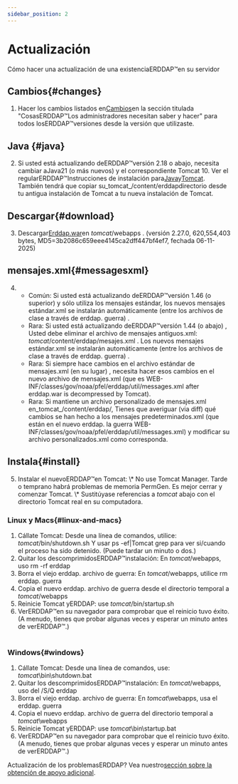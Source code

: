 ```yaml
---
sidebar_position: 2
---
```

# Actualización
Cómo hacer una actualización de una existenciaERDDAP™en su servidor

## Cambios{#changes} 
1. Hacer los cambios listados en[Cambios](/changes)en la sección titulada "CosasERDDAP™Los administradores necesitan saber y hacer" para todos losERDDAP™versiones desde la versión que utilizaste.
     
## Java {#java} 
2. Si usted está actualizando deERDDAP™versión 2.18 o abajo, necesita cambiar aJava21 (o más nuevos) y el correspondiente Tomcat 10. Ver el regularERDDAP™Instrucciones de instalación para[Java](/docs/server-admin/deploy-install#java)y[Tomcat](/docs/server-admin/deploy-install#tomcat). También tendrá que copiar su_tomcat_/content/erddapdirectorio desde tu antigua instalación de Tomcat a tu nueva instalación de Tomcat.

## Descargar{#download} 
3. Descargar[Erddap.war](https://github.com/ERDDAP/erddap/releases/download/v2.27.0/erddap.war)en _tomcat_/webapps .
     (versión 2.27.0, 620,554,403 bytes, MD5=3b2086c659eee4145ca2dff447bf4ef7, fechada 06-11-2025) 
     
## mensajes.xml{#messagesxml} 
4. 
    * Común: Si usted está actualizando deERDDAP™versión 1.46 (o superior) y sólo utiliza los mensajes estándar, los nuevos mensajes estándar.xml se instalarán automáticamente (entre los archivos de clase a través de erddap. guerra) .
         
    * Rara: Si usted está actualizando deERDDAP™versión 1.44 (o abajo) ,
Usted debe eliminar el archivo de mensajes antiguos.xml:
        _tomcat_/content/erddap/mesajes.xml .
Los nuevos mensajes estándar.xml se instalarán automáticamente (entre los archivos de clase a través de erddap. guerra) .
         
    * Rara: Si siempre hace cambios en el archivo estándar de mensajes.xml (en su lugar) ,
necesita hacer esos cambios en el nuevo archivo de mensajes.xml (que es
WEB-INF/classes/gov/noaa/pfel/erddap/util/messages.xml after erddap.war is decompressed by Tomcat).
         
    * Rara: Si mantiene un archivo personalizado de mensajes.xml en_tomcat_/content/erddap/,
Tienes que averiguar (via diff) qué cambios se han hecho a los mensajes predeterminados.xml (que están en el nuevo erddap. la guerra
WEB-INF/classes/gov/noaa/pfel/erddap/util/messages.xml) y modificar su archivo personalizados.xml como corresponda.
         
## Instala{#install} 
5. Instalar el nuevoERDDAP™en Tomcat:
\\* No use Tomcat Manager. Tarde o temprano habrá problemas de memoria PermGen. Es mejor cerrar y comenzar Tomcat.
\\* Sustitúyase referencias a _tomcat_ abajo con el directorio Tomcat real en su computadora.
     
### Linux y Macs{#linux-and-macs} 
1. Cállate Tomcat: Desde una línea de comandos, utilice: _tomcat_/bin/shutdown.sh
Y usar ps -ef|Tomcat grep para ver si/cuando el proceso ha sido detenido. (Puede tardar un minuto o dos.) 
2. Quitar los descomprimidosERDDAP™instalación: En _tomcat_/webapps, uso
rm -rf erddap
3. Borra el viejo erddap. archivo de guerra: En _tomcat_/webapps, utilice rm erddap. guerra
4. Copia el nuevo erddap. archivo de guerra desde el directorio temporal a _tomcat_/webapps
5. Reinicie Tomcat yERDDAP: use _tomcat_/bin/startup.sh
6. VerERDDAP™en su navegador para comprobar que el reinicio tuvo éxito.
     (A menudo, tienes que probar algunas veces y esperar un minuto antes de verERDDAP™.)   
             
### Windows{#windows} 
1. Cállate Tomcat: Desde una línea de comandos, use: _tomcat_\bin\\shutdown.bat
2. Quitar los descomprimidosERDDAP™instalación: En _tomcat_/webapps, uso
del /S/Q erddap
3. Borra el viejo erddap. archivo de guerra: En _tomcat_\\webapps, usa el erddap. guerra
4. Copia el nuevo erddap. archivo de guerra del directorio temporal a _tomcat_\\webapps
5. Reinicie Tomcat yERDDAP: use _tomcat_\bin\\startup.bat
6. VerERDDAP™en su navegador para comprobar que el reinicio tuvo éxito.
     (A menudo, tienes que probar algunas veces y esperar un minuto antes de verERDDAP™.) 

Actualización de los problemasERDDAP? Vea nuestro[sección sobre la obtención de apoyo adicional](/docs/intro#support).

